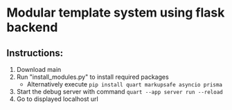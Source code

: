 # Modular template system using flask backend

## Instructions:
1. Download main 
2. Run "install_modules.py" to install required packages
    - Alternatively execute `pip install quart markupsafe asyncio prisma`
3. Start the debug server with command `quart --app server run --reload`
4. Go to displayed localhost url
